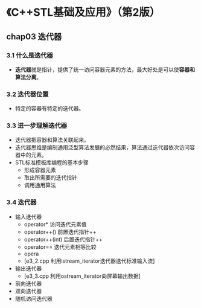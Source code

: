 # 《C++STL基础及应用》（第2版）

## chap03 迭代器

### 3.1 什么是迭代器

+ **迭代器**就是指针，提供了统一访问容器元素的方法，最大好处是可以使**容器和算法分离**。

### 3.2 迭代器位置

+ 特定的容器有特定的迭代器。

### 3.3 进一步理解迭代器

+ 迭代器把容器和算法关联起来。
+ 迭代器思维是编制通用泛型算法发展的必然结果，算法通过迭代器依次访问容器中的元素。
+ STL标准模板库编程的基本步骤
  + 形成容器元素
  + 取出所需要的迭代指针
  + 调用通用算法

### 3.4 迭代器

+ 输入迭代器
  + operator* 访问迭代元素值
  + operator++() 前置迭代指针++
  + operator++(int) 后置迭代指针++
  + operator==  迭代元素相等比较
  + opera
  + [e3_2.cpp 利用istream_iterator迭代器迭代标准输入流]
+ 输出迭代器
  + [e3_3.cpp 利用ostream_iterator向屏幕输出数据]
+ 前向迭代器
+ 双向迭代器
+ 随机访问迭代器